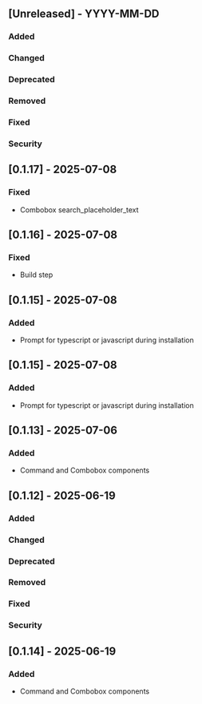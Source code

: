 ## [Unreleased] - YYYY-MM-DD
### Added
### Changed
### Deprecated
### Removed
### Fixed
### Security

## [0.1.17] - 2025-07-08

### Fixed

- Combobox search_placeholder_text


## [0.1.16] - 2025-07-08

### Fixed

- Build step

## [0.1.15] - 2025-07-08

### Added

- Prompt for typescript or javascript during installation

## [0.1.15] - 2025-07-08

### Added

- Prompt for typescript or javascript during installation

## [0.1.13] - 2025-07-06

### Added

- Command and Combobox components

## [0.1.12] - 2025-06-19

### Added

### Changed

### Deprecated

### Removed

### Fixed

### Security

## [0.1.14] - 2025-06-19

### Added

- Command and Combobox components
